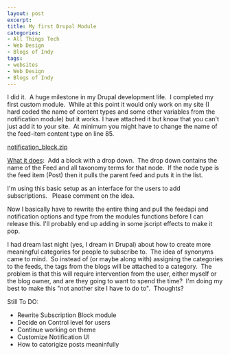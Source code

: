 ```yaml
---
layout: post
excerpt:
title: My first Drupal Module
categories:
- All Things Tech
- Web Design
- Blogs of Indy
tags:
- websites
- Web Design
- Blogs of Indy
---
```

<p style="text-align: left;">I did it.&nbsp; A huge milestone in my Drupal development life.&nbsp; I completed my first custom module.&nbsp; While at this point it would only work on my site (I hard coded the name of content types and some other variables from the notification module) but it works. I have attached it but know that you can't just add it to your site.&nbsp; At minimum you might have to change the name of the feed-item content type on line 85.</p>
<p style="text-align: left;"><a class="s3-link" href="http://techcook.s3.amazonaws.com/notification_block.zip">notification_block.zip</a></p>
<p style="text-align: left;"><span style="text-decoration: underline;">What it does</span>:&nbsp; Add a block with a drop down.&nbsp; The drop down contains the name of the Feed and all taxonomy terms for that node.&nbsp; If the node type is the feed item (Post) then it pulls the parent feed and puts it in the list.</p>
<p style="text-align: left;">I'm using this basic setup as an interface for the users to add subscriptions.&nbsp;&nbsp; Please comment on the idea.</p>
<p style="text-align: left;">Now I basically have to rewrite the entire thing and pull the feedapi and notification options and type from the modules functions before I can release this. I'll probably end up adding in some jscript effects to make it pop.</p>
<p style="text-align: left;">I had dream last night (yes, I dream in Drupal) about how to create more meaningful categories for people to subscribe to.&nbsp; The idea of synonyms came to mind.&nbsp; So instead of (or maybe along with) assigning the categories to the feeds, the tags from the blogs will be attached to a category.&nbsp; The problem is that this will require intervention from the user, either myself or the blog owner, and are they going to want to spend the time?&nbsp; I'm doing my best to make this "not another site I have to do to".&nbsp; Thoughts?</p>
<p style="text-align: left;">Still To DO:</p>

<ul style="text-align: left;">
	<li>Rewrite Subscription Block module</li>
	<li>Decide on Control level for users</li>
	<li>Continue working on theme</li>
	<li>Customize Notification UI</li>
	<li>How to catorigize posts meaninfully</li>
</ul>

